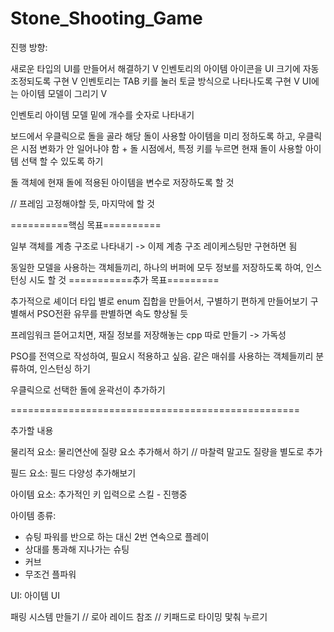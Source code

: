 # Stone_Shooting_Game

진행 방향:

새로운 타입의 UI를 만들어서 해결하기 V
인벤토리의 아이템 아이콘을 UI 크기에 자동 조정되도록 구현 V
인벤토리는 TAB 키를 눌러 토글 방식으로 나타나도록 구현 V
UI에는 아이템 모델이 그리기 V

인벤토리 아이템 모델 밑에 개수를 숫자로 나타내기

보드에서 우클릭으로 돌을 골라 해당 돌이 사용할 아이템을 미리 정하도록 하고, 우클릭은 시점 변화가 안 일어나야 함
			+
돌 시점에서, 특정 키를 누르면 현재 돌이 사용할 아이템 선택 할 수 있도록 하기

돌 객체에 현재 돌에 적용된 아이템을 변수로 저장하도록 할 것

// 프레임 고정해야할 듯, 마지막에 할 것

==========핵심 목표==========

일부 객체를 계층 구조로 나타내기
-> 이제 계층 구조 레이케스팅만 구현하면 됨

동일한 모델을 사용하는 객체들끼리, 하나의 버퍼에 모두 정보를 저장하도록 하여, 인스턴싱 시도 할 것
===========추가 목표=========

추가적으로 셰이더 타입 별로 enum 집합을 만들어서, 구별하기 편하게 만들어보기
구별해서 PSO전환 유무를 판별하면 속도 향상될 듯

프레임워크 뜯어고치면, 재질 정보를 저장해놓는 cpp 따로 만들기 -> 가독성

PSO를 전역으로 작성하여, 필요시 적용하고 싶음.
같은 매쉬를 사용하는 객체들끼리 분류하여, 인스턴싱 하기

우클릭으로 선택한 돌에 윤곽선이 추가하기

==================================================

추가할 내용 

물리적 요소:
물리연산에 질량 요소 추가해서 하기 // 마찰력 말고도 질량을 별도로 추가

필드 요소:
필드 다양성 추가해보기

아이템 요소:
추가적인 키 입력으로 스킬 - 진행중

아이템 종류:
- 슈팅 파워를 반으로 하는 대신 2번 연속으로 플레이
- 상대를 통과해 지나가는 슈팅
- 커브
- 무조건 플파워


UI:
아이템 UI


패링 시스템 만들기 // 로아 레이드 참조 // 키패드로 타이밍 맟춰 누르기



